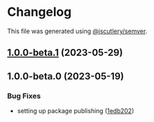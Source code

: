 # Changelog

This file was generated using [@jscutlery/semver](https://github.com/jscutlery/semver).

## [1.0.0-beta.1](https://github.com/rhinobase/raftyui/compare/checkbox-1.0.0-beta.0...checkbox-1.0.0-beta.1) (2023-05-29)

## 1.0.0-beta.0 (2023-05-19)

### Bug Fixes

- setting up package publishing ([1edb202](https://github.com/rhinobase/design-system/commit/1edb20248b82d035a7bd75008bb61cac89559fb5))
